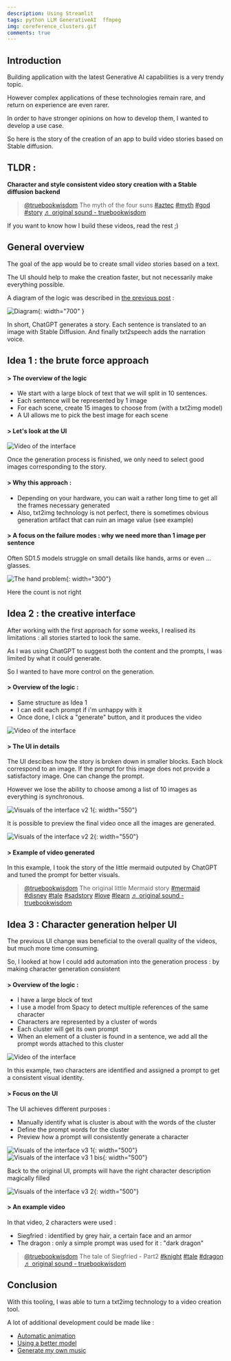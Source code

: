```yaml
---
description: Using Streamlit
tags: python LLM GenerativeAI  ffmpeg
img: coreference_clusters.gif
comments: true
---
```



## Introduction

Building application with the latest Generative AI capabilities is a very trendy topic.

However complex applications of these technologies remain rare, and return on experience are even rarer.

In order to have stronger opinions on how to develop them, I wanted to develop a use case.

So here is the story of the creation of an app to build video stories based on Stable diffusion.


## TLDR : 

__Character and style consistent video story creation with a Stable diffusion backend__

<blockquote class="tiktok-embed" cite="https://www.tiktok.com/@truebookwisdom/video/7238695358660955418" data-video-id="7238695358660955418" style="max-width: 605px;min-width: 325px;" > <section> <a target="_blank" title="@truebookwisdom" href="https://www.tiktok.com/@truebookwisdom?refer=embed">@truebookwisdom</a> The myth of the four suns <a title="aztec" target="_blank" href="https://www.tiktok.com/tag/aztec?refer=embed">#aztec</a>  <a title="myth" target="_blank" href="https://www.tiktok.com/tag/myth?refer=embed">#myth</a>  <a title="god" target="_blank" href="https://www.tiktok.com/tag/god?refer=embed">#god</a>  <a title="story" target="_blank" href="https://www.tiktok.com/tag/story?refer=embed">#story</a> <a target="_blank" title="♬ original sound  - truebookwisdom" href="https://www.tiktok.com/music/original-sound-truebookwisdom-7238695680183683867?refer=embed">♬ original sound  - truebookwisdom</a> </section> </blockquote> <script async src="https://www.tiktok.com/embed.js"></script>

If you want to know how I build these videos, read the rest ;)




## General overview

The goal of the app would be to create small video stories based on a text.

The UI should help to make the creation faster, but not necessarily make everything possible.


A diagram of the logic was described in [the previous post](https://admor.github.io/Infinite-motivational-video-creation-with-ChatGPT/) :

![Diagram]({{site.baseurl}}/assets/img/auto_gen.png){: width="700" }

In short, ChatGPT generates a story. Each sentence is translated to an image with Stable Diffusion. And finally txt2speech adds the narration voice.



## Idea 1 : the brute force approach


#### > The overview of the logic

- We start with a large block of text that we will split in 10 sentences.
- Each sentence will be represented by 1 image
- For each scene, create 15 images to choose from (with a txt2img model)
- A UI allows me to pick the best image for each scene



#### > Let's look at the UI


![Video of the interface]({{site.baseurl}}/assets/img/bruteforce_interface.gif)

Once the generation process is finished, we only need to select good images corresponding to the story.



#### > Why this approach : 

- Depending on your hardware, you can wait a rather long time to get all the frames necessary generated
- Also, txt2img technology is not perfect, there is sometimes obvious generation artifact that can ruin an image value (see example)




#### > A focus on the failure modes : why we need more than 1 image per sentence

Often SD1.5 models struggle on small details like hands, arms or even ... glasses. 

![The hand problem]({{site.baseurl}}/assets/img/multiple_arms.png){: width="300"}

Here the count is not right



## Idea 2 : the creative interface

After working with the first approach for some weeks, I realised its limitations : all stories started to look the same.

As I was using ChatGPT to suggest both the content and the prompts, I was limited by what it could generate.

So I wanted to have more control on the generation.


#### > Overview of the logic : 
- Same structure as Idea 1
- I can edit each prompt if i'm unhappy with it
- Once done, I click a "generate" button, and it produces the video



![Video of the interface]({{site.baseurl}}/assets/img/text_parsing_to_video.gif)




#### > The UI in details

The UI descibes how the story is broken down in smaller blocks.
Each block correspond to an image. If the prompt for this image does not provide a satisfactory image. One can change the prompt.

However we lose the ability to choose among a list of 10 images as everything is synchronous.

![Visuals of the interface v2 1]({{site.baseurl}}/assets/img/brick_of_story_generation.png){: width="550"}

It is possible to preview the final video once all the images are generated.

![Visuals of the interface v2 2]({{site.baseurl}}/assets/img/video_generation_in_UI.png){: width="550"}




#### > Example of video generated

In this example, I took the story of the little mermaid outputed by ChatGPT and tuned the prompt for better visuals.

<blockquote class="tiktok-embed" cite="https://www.tiktok.com/@truebookwisdom/video/7233298116349283610" data-video-id="7233298116349283610" style="max-width: 605px;min-width: 325px;" > <section> <a target="_blank" title="@truebookwisdom" href="https://www.tiktok.com/@truebookwisdom?refer=embed">@truebookwisdom</a> The original little Mermaid story <a title="mermaid" target="_blank" href="https://www.tiktok.com/tag/mermaid?refer=embed">#mermaid</a> <a title="disney" target="_blank" href="https://www.tiktok.com/tag/disney?refer=embed">#disney</a> <a title="tale" target="_blank" href="https://www.tiktok.com/tag/tale?refer=embed">#tale</a> <a title="sadstory" target="_blank" href="https://www.tiktok.com/tag/sadstory?refer=embed">#sadstory</a> <a title="love" target="_blank" href="https://www.tiktok.com/tag/love?refer=embed">#love</a> <a title="learn" target="_blank" href="https://www.tiktok.com/tag/learn?refer=embed">#learn</a> <a target="_blank" title="♬ original sound  - truebookwisdom" href="https://www.tiktok.com/music/original-sound-truebookwisdom-7233299394329283354?refer=embed">♬ original sound  - truebookwisdom</a> </section> </blockquote> <script async src="https://www.tiktok.com/embed.js"></script>



## Idea 3 : Character generation helper UI


The previous UI change was beneficial to the overall quality of the videos, but much more time consuming.

So, I looked at how I could add automation into the generation process : by making character generation consistent 


#### > Overview of the logic : 

- I have a large block of text
- I use a model from Spacy to detect multiple references of the same character
- Characters are represented by a cluster of words
- Each cluster will get its own prompt
- When an element of a cluster is found in a sentence, we add all the prompt words attached to this cluster



![Video of the interface]({{site.baseurl}}/assets/img/coreference_clusters.gif)

In this example, two characters are identified and assigned a prompt to get a consistent visual identity. 


#### > Focus on the UI


The UI achieves different purposes : 

- Manually identify what is cluster is about with the words of the cluster
- Define the prompt words for the cluster
- Preview how a prompt will consistently generate a character


![Visuals of the interface v3 1]({{site.baseurl}}/assets/img/character_control_2.png){: width="500"}
![Visuals of the interface v3 1 bis]({{site.baseurl}}/assets/img/character_control_1.png){: width="500"}


Back to the original UI, prompts will have the right character description magically filled


![Visuals of the interface v3 2]({{site.baseurl}}/assets/img/character_consistency_in_story.png){: width="500"}




#### > An example video


In that video, 2 characters were used : 
- Siegfried : identified by grey hair, a certain face and an armor
- The dragon : only a simple prompt was used for it : "dark dragon"


<blockquote class="tiktok-embed" cite="https://www.tiktok.com/@truebookwisdom/video/7238700571421642010" data-video-id="7238700571421642010" style="max-width: 605px;min-width: 325px;" > <section> <a target="_blank" title="@truebookwisdom" href="https://www.tiktok.com/@truebookwisdom?refer=embed">@truebookwisdom</a> The tale of Siegfried - Part2 <a title="knight" target="_blank" href="https://www.tiktok.com/tag/knight?refer=embed">#knight</a> <a title="tale" target="_blank" href="https://www.tiktok.com/tag/tale?refer=embed">#tale</a> <a title="dragon" target="_blank" href="https://www.tiktok.com/tag/dragon?refer=embed">#dragon</a> <a target="_blank" title="♬ original sound  - truebookwisdom" href="https://www.tiktok.com/music/original-sound-truebookwisdom-7238700853962558234?refer=embed">♬ original sound  - truebookwisdom</a> </section> </blockquote> <script async src="https://www.tiktok.com/embed.js"></script>




## Conclusion


With this tooling, I was able to turn a txt2img technology to a video creation tool.

A lot of additional development could be made like : 

- [Automatic animation](https://animatediff.github.io/)
- [Using a better model](https://stability.ai/blog/stable-diffusion-sdxl-1-announcementani)
- [Generate my own music](https://ai.honu.io/papers/musicgen/)